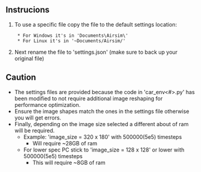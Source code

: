 ## Instrucions
1) To use a specific file copy the file to the default settings location:

        * For Windows it's in 'Documents\Airsim\'
        * For Linux it's in '~Documents/Airsim/'

2) Next rename the file to 'settings.json' (make sure to back up your original file)

## Caution
* The settings files are provided because the code in 'car_env<#>.py' has been modified to not require additional image reshaping for performance optimization.
* Ensure the image shapes match the ones in the settings file otherwise you will get errors.
* Finally, depending on the image size selected a different about of ram will be required.
  * Example: 'image_size = 320 x 180' with 500000(5e5) timesteps
    * Will require ~28GB of ram
  * For lower spec PC stick to 'image_size = 128 x 128' or lower with 500000(5e5) timesteps
    * This will require ~8GB of ram
